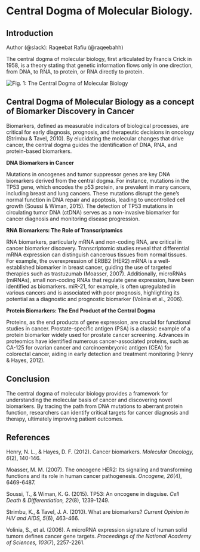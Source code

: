 # **Central Dogma of Molecular Biology.**

## **Introduction**

Author (@slack): Raqeebat Rafiu (@raqeebahh)

The central dogma of molecular biology, first articulated by Francis Crick in 1958, is a theory stating that genetic information flows only in one direction, from DNA, to RNA, to protein, or RNA directly to protein.


![Fig. 1: The Central Dogma of Molecular Biology](https://www.genome.gov/sites/default/files/media/images/2022-05/Central-dogma.jpg)


## **Central Dogma of Molecular Biology as a concept of Biomarker Discovery in Cancer**

Biomarkers, defined as measurable indicators of biological processes, are critical for early diagnosis, prognosis, and therapeutic decisions in oncology (Strimbu & Tavel, 2010). By elucidating the molecular changes that drive cancer, the central dogma guides the identification of DNA, RNA, and protein-based biomarkers.


**DNA Biomarkers in Cancer**

Mutations in oncogenes and tumor suppressor genes are key DNA biomarkers derived from the central dogma. For instance, mutations in the TP53 gene, which encodes the p53 protein, are prevalent in many cancers, including breast and lung cancers. These mutations disrupt the gene’s normal function in DNA repair and apoptosis, leading to uncontrolled cell growth (Soussi & Wiman, 2015). The detection of TP53 mutations in circulating tumor DNA (ctDNA) serves as a non-invasive biomarker for cancer diagnosis and monitoring disease progression.

**RNA Biomarkers: The Role of Transcriptomics**

RNA biomarkers, particularly mRNA and non-coding RNA, are critical in cancer biomarker discovery. Transcriptomic studies reveal that differential mRNA expression can distinguish cancerous tissues from normal tissues. For example, the overexpression of ERBB2 (HER2) mRNA is a well-established biomarker in breast cancer, guiding the use of targeted therapies such as trastuzumab (Moasser, 2007). Additionally, microRNAs (miRNAs), small non-coding RNAs that regulate gene expression, have been identified as biomarkers. miR-21, for example, is often upregulated in various cancers and is associated with poor prognosis, highlighting its potential as a diagnostic and prognostic biomarker (Volinia et al., 2006).

**Protein Biomarkers: The End Product of the Central Dogma**

Proteins, as the end products of gene expression, are crucial for functional studies in cancer. Prostate-specific antigen (PSA) is a classic example of a protein biomarker widely used for prostate cancer screening. Advances in proteomics have identified numerous cancer-associated proteins, such as CA-125 for ovarian cancer and carcinoembryonic antigen (CEA) for colorectal cancer, aiding in early detection and treatment monitoring (Henry & Hayes, 2012).

## **Conclusion**

The central dogma of molecular biology provides a framework for understanding the molecular basis of cancer and discovering novel biomarkers. By tracing the path from DNA mutations to aberrant protein function, researchers can identify critical targets for cancer diagnosis and therapy, ultimately improving patient outcomes.

## **References**

Henry, N. L., & Hayes, D. F. (2012). Cancer biomarkers. _Molecular Oncology, 6_(2), 140-146.

Moasser, M. M. (2007). The oncogene HER2: Its signaling and transforming functions and its role in human cancer pathogenesis. _Oncogene, 26_(4), 6469-6487.

Soussi, T., & Wiman, K. G. (2015). TP53: An oncogene in disguise. _Cell Death & Differentiation, 22_(8), 1239-1249.

Strimbu, K., & Tavel, J. A. (2010). What are biomarkers? _Current Opinion in HIV and AIDS, 5_(6), 463-466.

Volinia, S., et al. (2006). A microRNA expression signature of human solid tumors defines cancer gene targets. _Proceedings of the National Academy of Sciences, 103_(7), 2257-2261.
